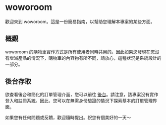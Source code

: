 # woworoom

歡迎來到 woworoom。這是一份簡易指南，以幫助您理解本專案的某些方面。

## 概觀

woworoom 的購物車實作方式是所有使用者同時共用的。因此如果您發現在您沒有增減產品的情況下，購物車的內容物有所不同，請放心，這種狀況是系統設計的一部分。

## 後台存取

欲查看後台和簡化的訂單管理介面，您可以前往 [後台](https://sky030b.github.io/woworoom/backstage.html)。請注意，該專案沒有實作登入和註冊系統。因此，您可以在無需身份驗證的情況下探索基本的訂單管理界面。


如果您有任何問題或反饋，歡迎隨時提出。祝您有個美好的一天～
